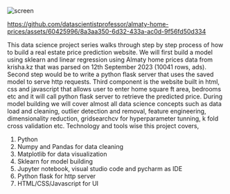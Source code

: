 ![screen](https://github.com/datascientistprofessor/almaty-home-prices/assets/60425996/b7f68f1e-9af3-422d-b353-5b013838d8d4)


https://github.com/datascientistprofessor/almaty-home-prices/assets/60425996/8a3aa350-6d32-433a-ac0d-9f56fd50d334

This data science project series walks through step by step process of how to build a real estate price prediction website. We will first build a model using sklearn and linear regression using Almaty home prices data from krisha.kz that was parsed on 12th September 2023 (10041 rows, ads). Second step would be to write a python flask server that uses the saved model to serve http requests. Third component is the website built in html, css and javascript that allows user to enter home square ft area, bedrooms etc and it will call python flask server to retrieve the predicted price. During model building we will cover almost all data science concepts such as data load and cleaning, outlier detection and removal, feature engineering, dimensionality reduction, gridsearchcv for hyperparameter tunning, k fold cross validation etc. Technology and tools wise this project covers,

1. Python
2. Numpy and Pandas for data cleaning
3. Matplotlib for data visualization
4. Sklearn for model building
5. Jupyter notebook, visual studio code and pycharm as IDE
6. Python flask for http server
7. HTML/CSS/Javascript for UI
